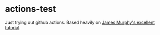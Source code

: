 # actions-test
Just trying out github actions. Based heavily on [James Murphy's excellent tutorial](https://www.youtube.com/watch?v=DhUpxWjOhME).
